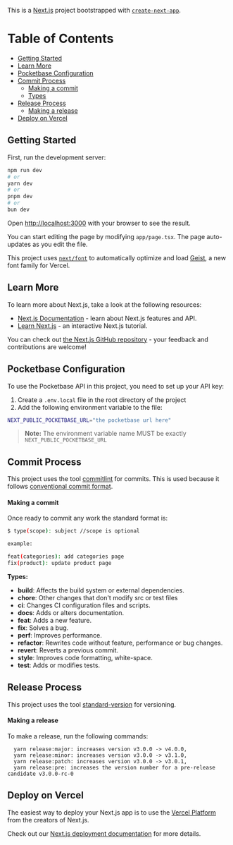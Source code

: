 This is a [Next.js](https://nextjs.org) project bootstrapped with [`create-next-app`](https://nextjs.org/docs/app/api-reference/cli/create-next-app).

# Table of Contents
- [Getting Started](#getting-started)
- [Learn More](#learn-more)
- [Pocketbase Configuration](#pocketbase-configuration)
- [Commit Process](#commit-process)
  - [Making a commit](#making-a-commit)
  - [Types](#types)
- [Release Process](#release-process)
  - [Making a release](#making-a-release)
- [Deploy on Vercel](#deploy-on-vercel)

## Getting Started

First, run the development server:

```bash
npm run dev
# or
yarn dev
# or
pnpm dev
# or
bun dev
```

Open [http://localhost:3000](http://localhost:3000) with your browser to see the result.

You can start editing the page by modifying `app/page.tsx`. The page auto-updates as you edit the file.

This project uses [`next/font`](https://nextjs.org/docs/app/building-your-application/optimizing/fonts) to automatically optimize and load [Geist](https://vercel.com/font), a new font family for Vercel.

## Learn More

To learn more about Next.js, take a look at the following resources:

- [Next.js Documentation](https://nextjs.org/docs) - learn about Next.js features and API.
- [Learn Next.js](https://nextjs.org/learn) - an interactive Next.js tutorial.

You can check out [the Next.js GitHub repository](https://github.com/vercel/next.js) - your feedback and contributions are welcome!

## Pocketbase Configuration

To use the Pocketbase API in this project, you need to set up your API key:

1. Create a `.env.local` file in the root directory of the project
2. Add the following environment variable to the file:
```bash
NEXT_PUBLIC_POCKETBASE_URL="the pocketbase url here"
```

> **Note:** The environment variable name MUST be exactly `NEXT_PUBLIC_POCKETBASE_URL`

## Commit Process

This project uses the tool [commitlint](https://github.com/conventional-changelog/commitlint#what-is-commitlint "Commitlint github") for commits. This is used because it follows [conventional commit format](https://www.conventionalcommits.org/en/v1.0.0/ "Conventional commit home page").

#### Making a commit

Once ready to commit any work the standard format is:

```bash
$ type(scope): subject //scope is optional

example:

feat(categories): add categories page
fix(product): update product page

```

**Types:**

- **build**: Affects the build system or external dependencies.
- **chore**: Other changes that don't modify src or test files
- **ci**: Changes CI configuration files and scripts.
- **docs**: Adds or alters documentation.
- **feat**: Adds a new feature.
- **fix**: Solves a bug.
- **perf**: Improves performance.
- **refactor**: Rewrites code without feature, performance or bug changes.
- **revert**: Reverts a previous commit.
- **style**: Improves code formatting, white-space.
- **test**: Adds or modifies tests.

## Release Process

This project uses the tool [standard-version](https://github.com/conventional-changelog/standard-version#readme "Standard Version github") for versioning.

#### Making a release

To make a release, run the following commands:

```
  yarn release:major: increases version v3.0.0 -> v4.0.0,
  yarn release:minor: increases version v3.0.0 -> v3.1.0,
  yarn release:patch: increases version v3.0.0 -> v3.0.1,
  yarn release:pre: increases the version number for a pre-release candidate v3.0.0-rc-0

```

## Deploy on Vercel

The easiest way to deploy your Next.js app is to use the [Vercel Platform](https://vercel.com/new?utm_medium=default-template&filter=next.js&utm_source=create-next-app&utm_campaign=create-next-app-readme) from the creators of Next.js.

Check out our [Next.js deployment documentation](https://nextjs.org/docs/app/building-your-application/deploying) for more details.
